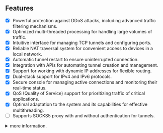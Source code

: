 ## Features

- [x] Powerful protection against DDoS attacks, including advanced traffic filtering mechanisms.
- [x] Optimized multi-threaded processing for handling large volumes of traffic.
- [x] Intuitive interface for managing TCP tunnels and configuring ports.
- [x] Reliable NAT traversal system for convenient access to devices in a local network.
- [x] Automatic tunnel restart to ensure uninterrupted connection.
- [x] Integration with APIs for automating tunnel creation and management.
- [x] Support for working with dynamic IP addresses for flexible routing.
- [x] Dual-stack support for IPv4 and IPv6 protocols.
- [x] Secure console for managing active connections and monitoring their real-time status.
- [x] QoS (Quality of Service) support for prioritizing traffic of critical applications.
- [x] Optimal adaptation to the system and its capabilities for effective multithreading.
- [ ] Supports SOCKS5 proxy with and without authentication for tunnels.

<details id="missing-code-coverage">
  <summary>more information.</summary>

- We added the X-Forwarded-For HTTP header, allowing us to identify the user's true IP address. This prevents the display of a local address, such as 127.0.0.1, and ensures accurate client identification.

- Support for multi-threading has been added to optimize traffic transmission, significantly speeding up data exchange and improving overall performance.

</details>
